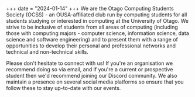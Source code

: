 +++
date = "2024-01-14"
+++
We are the Otago Computing Students Society (OCSS) - an OUSA-affiliated club run by computing students for all students studying or interested in computing at the University of Otago. We strive to be inclusive of students from all areas of computing (including those with computing majors - computer science, information science, data science and software engineering) and to present them with a range of opportunities to develop their personal and professional networks and technical and non-technical skills.

Please don't hesitate to connect with us! If you're an organisation we recommend doing so via email, and if you're a current or prospective student then we'd recommend joining our Discord community. We also maintain a presence on several social media platforms so ensure that you follow these to stay up-to-date with our events.
